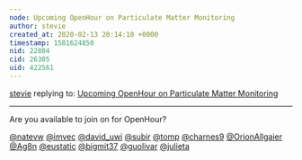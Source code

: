 ```yaml
---
node: Upcoming OpenHour on Particulate Matter Monitoring 
author: stevie
created_at: 2020-02-13 20:14:10 +0000
timestamp: 1581624850
nid: 22804
cid: 26305
uid: 422561
---
```




[stevie](../profile/stevie) replying to: [Upcoming OpenHour on Particulate Matter Monitoring ](../notes/stevie/02-13-2020/upcoming-openhour-on-particulate-matter-monitoring)

----
Are you available to join on for OpenHour? 

[@natevw](/profile/natevw) [@imvec](/profile/imvec) [@david_uwi](/profile/david_uwi) [@subir](/profile/subir) [@tomp](/profile/tomp) [@charnes9](/profile/charnes9) [@OrionAllgaier](/profile/OrionAllgaier) [@Ag8n](/profile/Ag8n) [@eustatic](/profile/eustatic) [@bigmit37](/profile/bigmit37) [@guolivar](/profile/guolivar) [@julieta](/profile/julieta) 